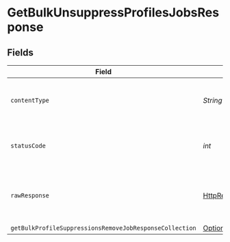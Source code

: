 # GetBulkUnsuppressProfilesJobsResponse


## Fields

| Field                                                                                                                                                | Type                                                                                                                                                 | Required                                                                                                                                             | Description                                                                                                                                          |
| ---------------------------------------------------------------------------------------------------------------------------------------------------- | ---------------------------------------------------------------------------------------------------------------------------------------------------- | ---------------------------------------------------------------------------------------------------------------------------------------------------- | ---------------------------------------------------------------------------------------------------------------------------------------------------- |
| `contentType`                                                                                                                                        | *String*                                                                                                                                             | :heavy_check_mark:                                                                                                                                   | HTTP response content type for this operation                                                                                                        |
| `statusCode`                                                                                                                                         | *int*                                                                                                                                                | :heavy_check_mark:                                                                                                                                   | HTTP response status code for this operation                                                                                                         |
| `rawResponse`                                                                                                                                        | [HttpResponse\<InputStream>](https://docs.oracle.com/en/java/javase/11/docs/api/java.net.http/java/net/http/HttpResponse.html)                       | :heavy_check_mark:                                                                                                                                   | Raw HTTP response; suitable for custom response parsing                                                                                              |
| `getBulkProfileSuppressionsRemoveJobResponseCollection`                                                                                              | [Optional\<GetBulkProfileSuppressionsRemoveJobResponseCollection>](../../models/components/GetBulkProfileSuppressionsRemoveJobResponseCollection.md) | :heavy_minus_sign:                                                                                                                                   | Success                                                                                                                                              |